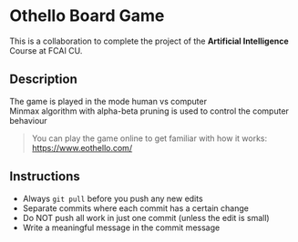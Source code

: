# Othello Board Game
This is a collaboration to complete the project of the **Artificial Intelligence** Course at FCAI CU.

## Description
The game is played in the mode human vs computer  
Minmax algorithm with alpha-beta pruning is used to control the computer behaviour  
> You can play the game online to get familiar with how it works: https://www.eothello.com/

## Instructions
- Always `git pull` before you push any new edits  
- Separate commits where each commit has a certain change  
- Do NOT push all work in just one commit (unless the edit is small)  
- Write a meaningful message in the commit message  
